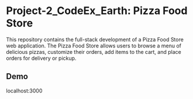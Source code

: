 # Project-2_CodeEx_Earth: Pizza Food Store 
This repository contains the full-stack development of a Pizza Food Store web application. The Pizza Food Store allows users to browse a menu of delicious pizzas, customize their orders, add items to the cart, and place orders for delivery or pickup. 

## Demo
localhost:3000


